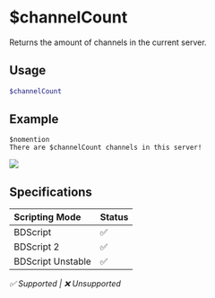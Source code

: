 # $channelCount
Returns the amount of channels in the current server.

## Usage
```php
$channelCount
```

## Example
```
$nomention
There are $channelCount channels in this server!
```
![](https://user-images.githubusercontent.com/69215413/120035531-c38d8f00-bfcc-11eb-963b-ffd4e1e8111d.png)

## Specifications
| Scripting Mode | Status
| :---- | :---- |
| BDScript | ✅ |
| BDScript 2 | ✅ |
| BDScript Unstable | ✅ |

*✅ Supported | ❌ Unsupported*